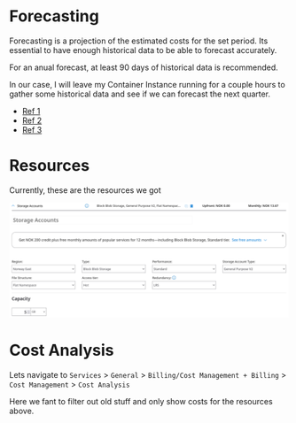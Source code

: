 # Forecasting
Forecasting is a projection of the estimated costs for the set period. Its essential to have enough historical data to be able to forecast accurately.

For an anual forecast, at least 90 days of historical data is recommended.

In our case, I will leave my Container Instance running for a couple hours to gather some historical data and see if we can forecast the next quarter.
- [Ref 1](https://learn.microsoft.com/en-us/cloud-computing/finops/framework/quantify/forecasting)
- [Ref 2](https://learn.microsoft.com/en-us/azure/cost-management-billing/costs/cost-analysis-common-uses#view-forecast-costs.md)
- [Ref 3](https://learn.microsoft.com/en-us/azure/cost-management-billing/costs/quick-acm-cost-analysis#forecasting-costs-in-cost-analysis)

# Resources
Currently, these are the resources we got

![resources](image.png)

# Cost Analysis
Lets navigate to `Services` > `General` > `Billing/Cost Management + Billing` > `Cost Management` > `Cost Analysis`

Here we fant to filter out old stuff and only show costs for the resources above.

